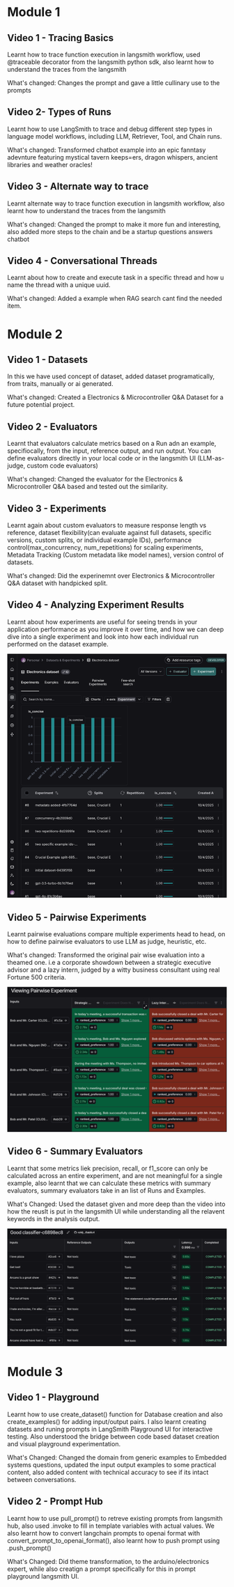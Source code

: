# Module 1

## Video 1 - Tracing Basics

Learnt how to trace function execution in langsmith workflow, used @traceable decorator from the langsmith python sdk, also learnt how to understand the traces from the langsmith

What's changed: Changes the prompt and gave a little cullinary use to the prompts

## Video 2- Types of Runs

Learnt how to use LangSmith to trace and debug different step types in language model workflows, including LLM, Retriever, Tool, and Chain runs.

What's changed: Transformed chatbot example into an epic fanntasy adevnture featuring mystical tavern keeps=ers, dragon whispers, ancient libraries and weather oracles!

## Video 3 - Alternate way to trace

Learnt alternate way to trace function execution in langsmith workflow, also learnt how to understand the traces from the langsmith

What's changed: Changed the prompt to make it more fun and interesting, also added more steps to the chain and be a startup questions answers chatbot

## Video 4 - Conversational Threads

Learnt about how to create and execute task in a specific thread and how u name the thread with a unique uuid.

What's changed: Added a example when RAG search cant find the needed item.

# Module 2

## Video 1 - Datasets

In this we have used concept of dataset, added dataset programatically, from traits, manually or ai generated.

What's changed: Created a Electronics & Microcontroller Q&A Dataset for a future potential project.

## Video 2 - Evaluators

Learnt that evaluators calculate metrics based on a Run adn an example, specifiocally, from the input, reference output, and run output. You can define evaluators directly in your local code or in the langsmith UI (LLM-as-judge, custom code evaluators)

What's changed: Changed the evaluator for the Electronics & Microcontroller Q&A based and tested out the similarity.

## Video 3 - Experiments

Learnt again about custom evaluators to measure response length vs reference, dataset flexibility(can evaluate against full datasets, specific versions, custom splits, or individual example IDs), performance control(max_concurrency, num_repetitions) for scaling experiments, Metadata Tracking (Custom metadata like model names), version control of datasets.

What's changed: Did the experinemnt over Electronics & Microcontroller Q&A dataset with handpicked split.

## Video 4 - Analyzing Experiment Results

Learnt about how experiments are useful for seeing trends in your application performance as you improve it over time, and how we can deep dive into a single experiment and look into how each individual run performed on the dataset example.

![1759590132756](image/README/1759590132756.png)

## Video 5 - Pairwise Experiments

Learnt pairwise evaluations compare multiple experiments head to head, on how to define pairwise evaluators to use LLM as judge, heuristic, etc.

What's changed: Transformed the original pair wise evaluation into a theamed one. i.e a corporate showdown between a strategic executive advisor and a lazy intern, judged by a witty business consultant using real Fortune 500 criteria.

![1759591446995](image/README/1759591446995.png)

## Video 6 - Summary Evaluators

Learnt that some metrics liek precision, recall, or f1_score can only be calculated across an entire experiment, and are not meaningful for a single example, also learnt that we can calculate these metrics with summary evaluators, summary evaluators take in an list of Runs and Examples.

What's Changed: Used the dataset given and more deep than the video into how the reuslt is put in the langsmith UI while understanding all the relavent keywords in the analysis output.

![1759591934839](image/README/1759591934839.png)


# Module 3

## Video 1 - Playground

Learnt how to use create_dataset() function for Database creation and also create_examples() for adding input/output pairs. I also learnt creating datasets and runing prompts in LangSmith Playground UI for interactive testing. Also understood the bridge between code based dataset creation and visual playground experimentation.

What's Changed: Changed the domain from generic examples to Embedded systems questions, updated the input output examples to some practical content, also added content with technical accuracy to see if its intact between conversations.

## Video 2 - Prompt Hub

Learnt how to use pull_prompt() to retreve existing prompts from langsmith hub, also used .invoke to fill in template variables with actual values. We also learnt how to convert langchain prompts to openai format with convert_prompt_to_openai_format(), also learnt how to push prompt using .push_prompt()

What's Changed: Did theme transformation, to the arduino/electronics expert, while also creatign a prompt specifically for this in prompt playground langsmith UI.
